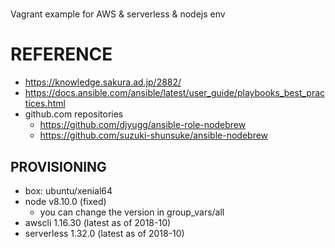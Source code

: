 #
Vagrant example for AWS & serverless & nodejs env

# REFERENCE

- https://knowledge.sakura.ad.jp/2882/
- https://docs.ansible.com/ansible/latest/user_guide/playbooks_best_practices.html
- github.com repositories
  - https://github.com/djyugg/ansible-role-nodebrew
  - https://github.com/suzuki-shunsuke/ansible-nodebrew

## PROVISIONING

- box: ubuntu/xenial64
- node v8.10.0 (fixed)
  - you can change the version in group_vars/all
- awscli 1.16.30 (latest as of 2018-10)
- serverless 1.32.0 (latest as of 2018-10)
